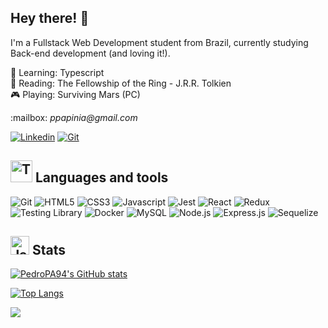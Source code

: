 ## Hey there! 👋

I'm a Fullstack Web Development student from Brazil, currently studying Back-end development (and loving it!).

📓 Learning: Typescript  
📖 Reading: The Fellowship of the Ring - J.R.R. Tolkien  
🎮 Playing: Surviving Mars (PC)  

<div align="left">
<p> :mailbox: <i>ppapinia@gmail.com</i></p>
<a href='https://www.linkedin.com/in/pedro-papini-de-araujo/'><img src='https://img.shields.io/badge/LinkedIn-0077B5?style=for-the-badge&logo=linkedin&logoColor=white' alt='Linkedin' /></a> 
<a href='https://pedropa94.github.io/'><img src='https://img.shields.io/badge/-Portfolio-orange?style=for-the-badge&logoColor=white' alt='Git' /></a>
</div>

## <img src='https://media4.giphy.com/media/WUlplcMpOCEmTGBtBW/giphy.gif?cid=ecf05e47titjn7zgwqfuqw951hurz0fq9xj3630z78pkdbbq&rid=giphy.gif&ct=s' alt='Typing cat' width="35" height="auto" />   Languages and tools

<div>
    <img src='https://img.shields.io/badge/GIT-E44C30?style=for-the-badge&logo=git&logoColor=white' alt='Git' />
    <img src='https://img.shields.io/badge/HTML5-E34F26?style=for-the-badge&logo=html5&logoColor=white' alt='HTML5' />
    <img src='https://img.shields.io/badge/CSS3-1572B6?style=for-the-badge&logo=css3&logoColor=white' alt='CSS3' />
    <img src='https://img.shields.io/badge/JavaScript-F7DF1E?style=for-the-badge&logo=javascript&logoColor=black' alt='Javascript' />
    <img src='https://img.shields.io/badge/Jest-C21325?style=for-the-badge&logo=jest&logoColor=white' alt='Jest' />
    <img src='https://camo.githubusercontent.com/bc36950d6c166f5696b1125829b4ee56992aa40c4bf0b6f1f5d262795d5192d7/68747470733a2f2f696d672e736869656c64732e696f2f62616467652f52656163742d3331413846463f7374796c653d666f722d7468652d6261646765266c6f676f3d7265616374266c6f676f436f6c6f723d626c61636b' alt='React' />
    <img src='https://img.shields.io/badge/Redux-593D88?style=for-the-badge&logo=redux&logoColor=white' alt='Redux' />
    <img src='https://img.shields.io/badge/-TestingLibrary-%23E33332?style=for-the-badge&logo=testing-library&logoColor=white' alt='Testing Library' />
    <img src='https://img.shields.io/badge/Docker-2CA5E0?style=for-the-badge&logo=docker&logoColor=white' alt='Docker' />
    <img src='https://img.shields.io/badge/MySQL-005C84?style=for-the-badge&logo=mysql&logoColor=white' alt='MySQL' />
    <img src='https://img.shields.io/badge/Node.js-339933?style=for-the-badge&logo=nodedotjs&logoColor=white' alt='Node.js' />
    <img src='https://img.shields.io/badge/express.js-%23404d59.svg?style=for-the-badge&logo=express&logoColor=%2361DAFB' alt='Express.js' />
    <img src='https://img.shields.io/badge/Sequelize-52B0E7?style=for-the-badge&logo=Sequelize&logoColor=white' alt='Sequelize' />
</div>

## <img src='https://media3.giphy.com/media/cjExA4kq4KVFtkMLUH/giphy.gif?cid=790b761170de37c2882a8ccd2a4b2994cf616d28b5e5b55d&rid=giphy.gif&ct=s' alt='Jake the dog' width="30" height="auto" />  Stats
[![PedroPA94's GitHub stats](https://github-readme-stats.vercel.app/api?username=PedroPA94&show_icons=true&theme=gruvbox)](https://github.com/anuraghazra/github-readme-stats)

[![Top Langs](https://github-readme-stats.vercel.app/api/top-langs/?username=PedroPA94&theme=gruvbox&layout=compact)](https://github.com/anuraghazra/github-readme-stats)


![](https://komarev.com/ghpvc/?username=PedroPA94&color=d4a12d)

<!--
<a href='https://www.codewars.com/users/PedroPA94'><img src='https://www.codewars.com/users/PedroPA94/badges/micro' alt='Codewars badge'/></a>
-->

<!--
<table width="320px">
    <tbody>
        <tr valign="top">
            <td width="80px" align="center">
              <span>Git</span><br>
              <img height="32px" src="https://github.com/devicons/devicon/blob/master/icons/git/git-plain.svg">
            </td>
            <td width="80px" align="center">
              <span>HTML</span><br>
              <img height="32" src="https://github.com/devicons/devicon/blob/master/icons/html5/html5-plain.svg">
            </td>
            <td width="80px" align="center">
              <span>CSS</span><br>
              <img height="32" src="https://github.com/devicons/devicon/blob/master/icons/css3/css3-plain.svg">
            </td>
            <td width="80px" align="center">
              <span>Javascript</span><br>
              <img height="32px" src="https://github.com/devicons/devicon/blob/master/icons/javascript/javascript-plain.svg">
            </td>
            <td width="80px" align="center">
              <span>Jest</span><br>
              <img height="32px" src="https://github.com/devicons/devicon/blob/master/icons/jest/jest-plain.svg">
            </td>
            <td width="80px" align="center">
              <span>React</span><br>
              <img height="32px" src="https://github.com/devicons/devicon/blob/master/icons/react/react-original.svg">
            </td>
            <td width="80px" align="center">
              <span>Redux</span><br>
              <img height="32px" src="https://github.com/devicons/devicon/blob/master/icons/redux/redux-original.svg">
            </td>
            <td width="80px" align="center">
              <span>Docker</span><br>
              <img height="32px" src="https://github.com/devicons/devicon/blob/master/icons/docker/docker-plain.svg">
            </td>
            <td width="80px" align="center">
              <span>MySQL</span><br>
              <img height="32px" src="https://github.com/devicons/devicon/blob/master/icons/mysql/mysql-plain.svg">
            </td>
            <td width="80px" align="center">
              <span>Node.js</span><br>
              <img height="32px" src="https://github.com/devicons/devicon/blob/master/icons/nodejs/nodejs-plain.svg">
            </td>
        </tr>
    </tbody>
</table>


-->


<!--
**PedroPA94/PedroPA94** is a ✨ _special_ ✨ repository because its `README.md` (this file) appears on your GitHub profile.

Here are some ideas to get you started:

- 🔭 I’m currently working on ...
- 🌱 I’m currently learning ...
- 👯 I’m looking to collaborate on ...
- 🤔 I’m looking for help with ...
- 💬 Ask me about ...
- 📫 How to reach me: ...
- 😄 Pronouns: ...
- ⚡ Fun fact: ...
-->
